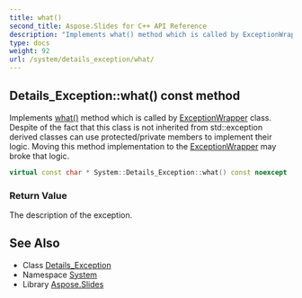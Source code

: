 ```yaml
---
title: what()
second_title: Aspose.Slides for C++ API Reference
description: "Implements what() method which is called by ExceptionWrapper class. Despite of the fact that this class is not inherited from std::exception derived classes can use protected/private members to implement their logic. Moving this method implementation to the ExceptionWrapper may broke that logic."
type: docs
weight: 92
url: /system/details_exception/what/
---
```

## Details_Exception::what() const method


Implements [what()](./) method which is called by [ExceptionWrapper](../../exceptionwrapper/) class. Despite of the fact that this class is not inherited from std::exception derived classes can use protected/private members to implement their logic. Moving this method implementation to the [ExceptionWrapper](../../exceptionwrapper/) may broke that logic.

```cpp
virtual const char * System::Details_Exception::what() const noexcept
```


### Return Value

The description of the exception.

## See Also

* Class [Details_Exception](../)
* Namespace [System](../../)
* Library [Aspose.Slides](../../../)